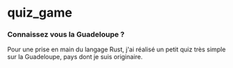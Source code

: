 # quiz_game

### Connaissez vous la Guadeloupe ?

Pour une prise en main du langage Rust, j'ai réalisé un petit quiz très simple sur la Guadeloupe, pays dont je suis originaire.
